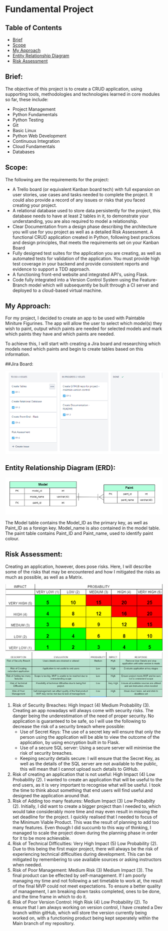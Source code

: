# Fundamental Project

## Table of Contents

 - [Brief](https://github.com/TSamson-QA/Fundamental_Project/blob/main/README.md#brief)
 - [Scope](https://github.com/TSamson-QA/Fundamental_Project#scope)
 - [My Approach](https://github.com/TSamson-QA/Fundamental_Project#my-approach)
 - [Entity Relationship Diagram](https://github.com/TSamson-QA/Fundamental_Project#entity-relationship-diagram-erd)
 - [Risk Assessment](https://github.com/TSamson-QA/Fundamental_Project#risk-assessment)





## Brief:

The objective of this project is to create a CRUD application, using supporting tools, methodologies and technologies 
learned in core modules so far, these include:
- Project Management
- Python Fundamentals
- Python Testing
- Git
- Basic Linux
- Python Web Development
- Continuous Integration
- Cloud Fundamentals
- Databases

## Scope:

The following are the requirements for the project:
 - A Trello board (or equivalent Kanban board tech) with full expansion
on user stories, use cases and tasks needed to complete the project.
It could also provide a record of any issues or risks that you faced
creating your project.
 - A relational database used to store data persistently for the
project, this database needs to have at least 2 tables in it, to
demonstrate your understanding, you are also required to model a
relationship.
 - Clear Documentation from a design phase describing the architecture
you will use for you project as well as a detailed Risk Assessment.
A functional CRUD application created in Python, following best
practices and design principles, that meets the requirements set on
your Kanban Board
 - Fully designed test suites for the application you are creating, as
well as automated tests for validation of the application. You must
provide high test coverage in your backend and provide consistent
reports and evidence to support a TDD approach.
 - A functioning front-end website and integrated API's, using Flask.
 - Code fully integrated into a Version Control System using the
Feature-Branch model which will subsequently be built through a CI
server and deployed to a cloud-based virtual machine.

## My Approach:

For my project, I decided to create an app to be used with Paintable Miniture Figurines. The app will allow the user to select
which model(s) they wish to paint, output which paints are needed for selected models and mark which paints they have and which
paints are needed.

To achieve this, I will start with creating a Jira board and researching which models need which paints and begin to create tables based on this information.

##Jira Board:






![initial Jira](https://github.com/TSamson-QA/Fundamental_Project/blob/main/jira_1PNG.PNG)


## Entity Relationship Diagram (ERD):






![table design](https://github.com/TSamson-QA/Fundamental_Project/blob/main/ERD.PNG)

The Model table contains the Model_ID as the primary key, as well as Paint_ID as a foreign key. Model_name is also contained in the model table. The paint table contains Paint_ID and Paint_name, used to identify paint colour.

## Risk Assessment:

Creating an application, however, does pose risks. Here, I will describe some of the risks that may be encountered and how I mitigated the risks as much as possible, as well as a Matrix.





![risk_matrix](https://github.com/TSamson-QA/Fundamental_Project/blob/main/Risk_Assess_Matrix.PNG)
![risk_table](https://github.com/TSamson-QA/Fundamental_Project/blob/main/Risk_Assess_table.PNG)

1. Risk of Security Breaches: High Impact (4) Medium Probability (3).
   Creating an app nowadays will always come with security risks. The danger being the underestimation of the need of proper security. No application is guaranteed to be safe,
   so I will use the following to decrease the risk of a security breach where possible:
   - Use of Secret Keys: The use of a secret key will ensure that only the person using the application will be able to view the outcome of the application, by using encryption
     built in to Flask.
   - Use of a secure SQL server: Using a secure server will minimise the risk of security breaches.
   - Keeping security details secure: I will ensure that the Secret Key, as well as the details of the SQL server are not available to the public, this will mean that I cannot upload such details to GitHub.
2. Risk of creating an application that is not useful: High Impact (4) Low Probability (2).
   I wanted to create an application that will be useful to the end users, as it is very important to recognise what will be useful. I took the time to think about something
   that end users will find useful and designed the application around that.
3. Risk of Adding too many features: Medium Impact (3) Low Probabilty (2).
   Initially, I did want to create a bigger project than I needed to, which would take considerably more time and may even result in missing the set deadline for the project. I quickly realised that I needed to focus of the Minimum Viable Product.
   This was the result of planning to add too many features. Even though I did succumb to this way of thinking, I managed to scale the project down during the planning phase in
   order for it to be more achievable.
4. Risk of Technical Difficulties: Very High Impact (5) Low Probability (2).
   Due to this being the first major project, there will always be the risk of experiencing technical difficulties during development.      This can be mitigated by remembering to use available sources or asking instructors when needed.
5. Risk of Poor Management: Medium Risk (3) Medium Impact (3).
   The final product can be effected by self-management. If I am poorly managing my time and not following a set timetable to work at, the result of the final MVP could not meet expectations. To ensure a better quality of management, I am breaking down tasks completed, ones to be done, and the time frame in which to do it.
6. Risk of Poor Version Control: High Risk (4) Low Probability (2).
   To ensure that I am always working on version control, I have created a Dev branch within gitHub, which will store the version currently being worked on, with a functioning product being kept seperately within the Main branch of my repository. 


